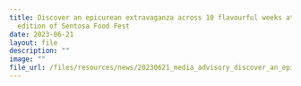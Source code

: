 ```yaml
---
title: Discover an epicurean extravaganza across 10 flavourful weeks at second
  edition of Sentosa Food Fest
date: 2023-06-21
layout: file
description: ""
image: ""
file_url: /files/resources/news/20230621_media_advisory_discover_an_epicurean_extravaganza_across_10_flavourful_weeks_upload.pdf
---
```

